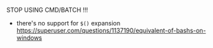 


STOP USING CMD/BATCH !!!

- there's no support for `$()` expansion
https://superuser.com/questions/1137190/equivalent-of-bashs-on-windows






